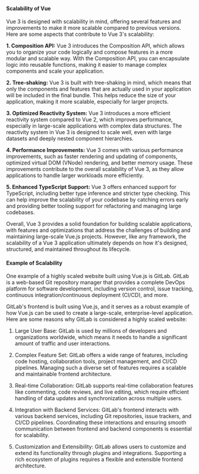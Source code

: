 <h4>Scalability of Vue</h4>

Vue 3 is designed with scalability in mind, offering several features and improvements to make it more scalable compared to previous versions. Here are some aspects that contribute to Vue 3's scalability:

<b>1. Composition API:</b> Vue 3 introduces the Composition API, which allows you to organize your code logically and compose features in a more modular and scalable way. With the Composition API, you can encapsulate logic into reusable functions, making it easier to manage complex components and scale your application.

<b>2. Tree-shaking:</b> Vue 3 is built with tree-shaking in mind, which means that only the components and features that are actually used in your application will be included in the final bundle. This helps reduce the size of your application, making it more scalable, especially for larger projects.

<b>3. Optimized Reactivity System:</b> Vue 3 introduces a more efficient reactivity system compared to Vue 2, which improves performance, especially in large-scale applications with complex data structures. The reactivity system in Vue 3 is designed to scale well, even with large datasets and deeply nested component hierarchies.

<b>4. Performance Improvements:</b> Vue 3 comes with various performance improvements, such as faster rendering and updating of components, optimized virtual DOM (VNode) rendering, and better memory usage. These improvements contribute to the overall scalability of Vue 3, as they allow applications to handle larger workloads more efficiently.

<b>5. Enhanced TypeScript Support:</b> Vue 3 offers enhanced support for TypeScript, including better type inference and stricter type checking. This can help improve the scalability of your codebase by catching errors early and providing better tooling support for refactoring and managing large codebases.

Overall, Vue 3 provides a solid foundation for building scalable applications, with features and optimizations that address the challenges of building and maintaining large-scale Vue.js projects. However, like any framework, the scalability of a Vue 3 application ultimately depends on how it's designed, structured, and maintained throughout its lifecycle.

<h4>Example of Scalability</h4>

One example of a highly scaled website built using Vue.js is GitLab. GitLab is a web-based Git repository manager that provides a complete DevOps platform for software development, including version control, issue tracking, continuous integration/continuous deployment (CI/CD), and more.

GitLab's frontend is built using Vue.js, and it serves as a robust example of how Vue.js can be used to create a large-scale, enterprise-level application. Here are some reasons why GitLab is considered a highly scaled website:

1. Large User Base: GitLab is used by millions of developers and organizations worldwide, which means it needs to handle a significant amount of traffic and user interactions.

2. Complex Feature Set: GitLab offers a wide range of features, including code hosting, collaboration tools, project management, and CI/CD pipelines. Managing such a diverse set of features requires a scalable and maintainable frontend architecture.

3. Real-time Collaboration: GitLab supports real-time collaboration features like commenting, code reviews, and live editing, which require efficient handling of data updates and synchronization across multiple users.

4. Integration with Backend Services: GitLab's frontend interacts with various backend services, including Git repositories, issue trackers, and CI/CD pipelines. Coordinating these interactions and ensuring smooth communication between frontend and backend components is essential for scalability.

5. Customization and Extensibility: GitLab allows users to customize and extend its functionality through plugins and integrations. Supporting a rich ecosystem of plugins requires a flexible and extensible frontend architecture.

